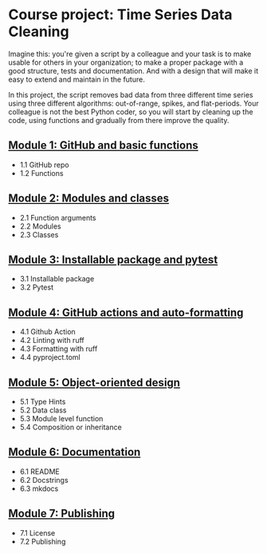 # Course project: Time Series Data Cleaning

Imagine this: you're given a script by a colleague and your task is to make usable for others in your organization; to make a proper package with a good structure, tests and documentation. And with a design that will make it easy to extend and maintain in the future.  

In this project, the script removes bad data from three different time series using three different algorithms: out-of-range, spikes, and flat-periods. Your colleague is not the best Python coder, so you will start by cleaning up the code, using functions and gradually from there improve the quality. 


## [Module 1: GitHub and basic functions](01_Project_module.md)

- 1.1 GitHub repo
- 1.2 Functions


## [Module 2: Modules and classes](02_Project_module.md)

- 2.1 Function arguments
- 2.2 Modules
- 2.3 Classes


## [Module 3: Installable package and pytest](03_Project_module.md)

- 3.1 Installable package
- 3.2 Pytest


## [Module 4: GitHub actions and auto-formatting](04_Project_module.md)

- 4.1 Github Action
- 4.2 Linting with ruff
- 4.3 Formatting with ruff
- 4.4 pyproject.toml


## [Module 5: Object-oriented design](05_Project_module.md)

- 5.1 Type Hints
- 5.2 Data class
- 5.3 Module level function
- 5.4 Composition or inheritance


## [Module 6: Documentation](06_Project_module.md)

- 6.1 README
- 6.2 Docstrings
- 6.3 mkdocs


##  [Module 7: Publishing](07_Project_module.md)

- 7.1 License
- 7.2 Publishing

